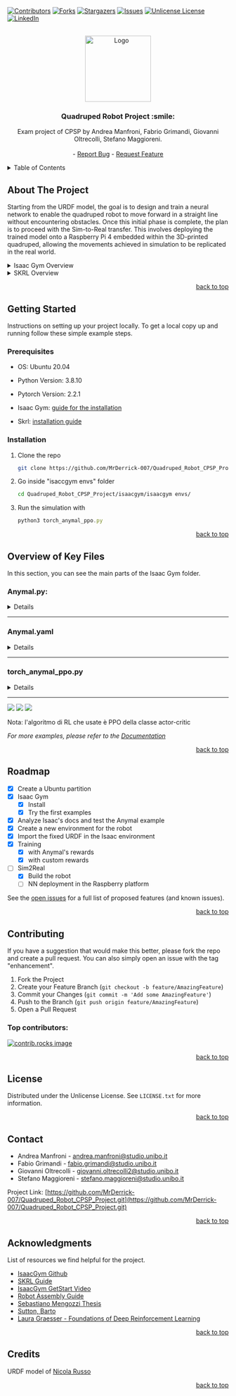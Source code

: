 <a id="readme-top"></a>

[![Contributors][contributors-shield]][contributors-url]
[![Forks][forks-shield]][forks-url]
[![Stargazers][stars-shield]][stars-url]
[![Issues][issues-shield]][issues-url]
[![Unlicense License][license-shield]][license-url]
[![LinkedIn][linkedin-shield]][linkedin-url]



<!-- PROJECT LOGO -->
<br />
<div align="center">
  <a href="https://github.com/MrDerrick-007/Quadruped_Robot_CPSP_Project">
    <img src="images/logo.png" alt="Logo" width="150" height="150">
  </a>

  <h3 align="center">Quadruped Robot Project :smile:
</h3>

  <p align="center">
    Exam project of CPSP by 
     Andrea Manfroni,
     Fabrio Grimandi, 
     Giovanni Oltrecolli, 
     Stefano Maggioreni.
    <br />
    <!--<a href="https://github.com/MrDerrick-007/Quadruped_Robot_CPSP_Project"><strong>Explore the docs »</strong></a> -->
    <br />
    <!--<a href="https://github.com/MrDerrick-007/Quadruped_Robot_CPSP_Project">View Demo</a> -->
    -
    <a href="https://github.com/MrDerrick-007/Quadruped_Robot_CPSP_Project/issues/new?labels=bug&template=bug-report---.md">Report Bug</a>
    -
    <a href="https://github.com/MrDerrick-007/Quadruped_Robot_CPSP_Project/issues/new?labels=enhancement&template=feature-request---.md">Request Feature</a>
  </p>
</div>



<!-- TABLE OF CONTENTS -->
<details>
  <summary>Table of Contents</summary>
  <ol>
    <li>
      <a href="#about-the-project">About The Project</a>
      <ul>
        <li><a href="#built-with">Built With</a></li>
      </ul>
    </li>
    <li>
      <a href="#getting-started">Getting Started</a>
      <ul>
        <li><a href="#prerequisites">Prerequisites</a></li>
        <li><a href="#installation">Installation</a></li>
      </ul>
    </li>
    <li><a href="#OverviewofKeyFiles">Overview of Key Files</a></li>
    <li><a href="#roadmap">Roadmap</a></li>
    <li><a href="#contributing">Contributing</a></li>
    <li><a href="#license">License</a></li>
    <li><a href="#contact">Contact</a></li>
    <li><a href="#acknowledgments">Acknowledgments</a></li>
  </ol>
</details>



<!-- ABOUT THE PROJECT -->
## About The Project
Starting from the URDF model, the goal is to design and train a neural network to enable the quadruped robot to move forward in a straight line without encountering obstacles. Once this initial phase is complete, the plan is to proceed with the Sim-to-Real transfer. This involves deploying the trained model onto a Raspberry Pi 4 embedded within the 3D-printed quadruped, allowing the movements achieved in simulation to be replicated in the real world.

<details>
  <summary>Isaac Gym Overview</summary>
  <ol>
    Isaac Gym is NVIDIA’s prototype physics simulation environment for reinforcement learning research. It allows developers to experiment with end-to-end      GPU accelerated RL for physically based systems. Unlike other similar ‘gym’ style systems, in Isaac Gym, simulation can run on the GPU, storing results in GPU     tensors rather than copying them back to CPU memory. Isaac Gym includes a basic PPO implementation and a straightforward RL task system that can be used with      it, but users may substitute alternative task systems and RL algorithms. 

  **More information on** 
    https://developer.nvidia.com/isaac-gym
</ol>
</details>


<details>
  <summary>SKRL Overview</summary>
  <ol>
    Skrl is an open-source library for Reinforcement Learning written in Python. It allows loading and configuring NVIDIA Isaac Gym environments, enabling agents’ simultaneous training by scopes (subsets of environments among all available environments), which may or may not share resources, in the same run.

  **Please, visit the documentation for usage details and examples** https://skrl.readthedocs.io
</ol>
</details>

<p align="right"><a href="#readme-top">back to top</a></p>



<!--### Built With

This section should list any major frameworks/libraries used to bootstrap your project. Leave any add-ons/plugins for the acknowledgements section. Here are a few examples.

* [![Next][Next.js]][Next-url]
* [![React][React.js]][React-url]
* [![Vue][Vue.js]][Vue-url]
* [![Angular][Angular.io]][Angular-url]
* [![Svelte][Svelte.dev]][Svelte-url]
* [![Laravel][Laravel.com]][Laravel-url]
* [![Bootstrap][Bootstrap.com]][Bootstrap-url]
* [![JQuery][JQuery.com]][JQuery-url]

<p align="right">(<a href="#readme-top">back to top</a>)</p>
-->


<!-- GETTING STARTED -->
## Getting Started

Instructions on setting up your project locally.
To get a local copy up and running follow these simple example steps.

### Prerequisites
* OS: Ubuntu 20.04

* Python Version: 3.8.10

* Pytorch Version: 2.2.1

* Isaac Gym: [guide for the installation](https://MrDerrick-007.github.io/Quadruped_Robot_CPSP_Project/install.html) 

* Skrl: [installation guide](https://skrl.readthedocs.io/en/latest/intro/installation.html)

### Installation
1. Clone the repo
   ```sh
   git clone https://github.com/MrDerrick-007/Quadruped_Robot_CPSP_Project.git
   ```
2. Go inside "isaccgym envs" folder
   ```sh
   cd Quadruped_Robot_CPSP_Project/isaacgym/isaacgym envs/
   ```
3. Run the simulation with
   ```js
   python3 torch_anymal_ppo.py 
   ```
<p align="right"><a href="#readme-top">back to top</a></p>



<!-- USAGE EXAMPLES -->
## Overview of Key Files

In this section, you can see the main parts of the Isaac Gym folder.

### **Anymal.py:**
<details>
In the file "anymal.py," the main functions for initializing and training the environment are listed: `create_sim`, `pre_physics_step`, and `post_physics_step`. These are generic functions present in any environment training setup.

The first function, `create_sim`, is used for initialization. It is responsible for creating the terrain (in our case, a flat, obstacle-free surface) and the environment, with the URDF correctly modified and implemented.

During training, the other two functions are continuously modified. The first, `pre_physics_step`, applies the calculated actions, i.e., it assigns the desired positions to the Degrees of Freedom (DoF). The second, `post_physics_step`, involves three additional generic functions for every training session: `reset_idx`, `compute_observation`, and `compute_reward`.

The function `reset_idx` is applied only when the environment needs to be reset to its initial condition, due to various factors that will be explained later. `compute_observation` reloads the current state value onto the tensor. This function is generic for all environments and is specialized via the `compute_anymal_observation` function. `compute_reward` calculates the rewards, which will be explained later.

---

**Introduction to Rewards:**

The reward calculations and reset conditions are specifically handled in the `compute_anymal_reward` function. Rewards consist of the calculation of different parameters, each with its own purpose, which are used by the environment for proper training, aiming to achieve the highest possible score. Rewards are divided into positive rewards and penalties. The first type includes positive values that indicate to the environment when movements are performed correctly, while penalties are strictly negative values used to decrease the reward when incorrect movements, as defined in the code, are performed.

---

**List with explanation of all rewards:**

- **Velocity Tracking Reward:** First, the current movement velocity of the environment along the x and y axes (with the z axis perpendicular to the ground) is calculated. Then, the difference between the actual velocity and the desired velocity, set during the creation of the environment, is determined. In the `anymal.yaml` file, the desired velocity ranges along the x and y axes can be set under "randomCommandVelocityRanges." Since this is a reward, the value is made positive by squaring it and multiplying it by its parameter, training the environment to approach the desired velocity as closely as possible.

- **Orientation Penalty:** This penalty calculates the torso's orientation, training the environment to keep the torso as parallel to the ground as possible. The coefficient multiplied by this parameter is negative. In an ideal upright position, the robot's local z-axis is aligned with the global gravity direction. This means the x and y components of gravity in the robot's local reference frame should be close to zero to maximize the reward.

- **Torque Penalty:** This penalty trains the environment to make movements as smooth as possible by using less energy and minimizing movement of the main torso.

- **Joint Acceleration Penalty:** This penalty is related to the acceleration of the robot's DoFs. It encourages the agent to minimize sudden velocity changes in the joints by controlling the difference between the last two requested velocities, contributing to smoother and more controlled movements while minimizing vibrations.

- **Stumbling Penalty:** This penalty tracks tripping or contact errors by the robot's "legs" during movement. It is designed to identify situations where the robot's feet (or other designated contact points) interact with the ground abnormally, such as slipping sideways or making unwanted forceful contacts.

- **Action Rate Penalty:** This penalty operates similarly to joint acceleration. Instead of calculating the difference between the last velocities, it calculates the difference between the DoF positions. This encourages the environment to perform smooth movements with a smaller amplitude, avoiding abrupt joint movements.

- **Cosmetic Penalty:** This penalty forces the environment to keep the shoulder movement of the robot as close as possible to the initial amplitude, leading to a natural and smooth motion.

- **Air Time Reward:** This reward is important for training the environment to keep all four feet in the air for a certain time range. A penalty is applied if any foot stays in the air too long or too briefly. This improves the fluidity and reduces awkwardness in the environment's movement.

- **Symmetric Penalty:** This penalty improves the symmetry of the environment's movement. It uses the air time of the feet, comparing the front left foot with the rear right foot and the front right foot with the rear left foot. The greater the difference in air time between the feet, the higher the penalty value. This forces the environment to make the feet touch the ground at the same time, preventing it from finding any walking pattern different from the desired, symmetric one.

---

To achieve the most desired movement, an important factor is the weight of the rewards, which are the coefficients multiplied by the parameters described above. Since all rewards and penalties are eventually summed into a single value, to avoid unwanted movements, none of the rewards should dominate the others. For example, if the "action rate penalty" gives too high a value compared to "joint acceleration," the environment will tend to focus only on the former and neglect the latter. This would result in small movements with sudden velocity changes.

To understand the weight of all parameters, we used the "wandb" library to save and plot all the parameters, monitoring the magnitude of individual rewards and the total reward simultaneously.

Therefore, multiple simulations must be run while continuously varying the reward weights until a satisfactory result is achieved. The weights are specified in the `anymal.yaml` file or directly in the `anymal.py` file.

---

**List of reset conditions:**

- **Time Out:** This parameter tracks the steps of each environment. If the environment reaches the maximum step count without a reset due to other factors, the reset condition is triggered, returning the system to its initial state to start a new episode. This limits the duration of episodes and allows the learning agent to update its strategy with defined-length episodes.

- **Too Low in the 'Z' Axis:** This parameter forces a reset when the main body gets too close to the ground. It ensures the environment keeps the main body raised a minimum distance from the ground, aiming for a satisfactory movement.

- **Pitch and Roll:** Similar to the previous reset condition, this parameter calculates the pitch and roll of the environment. A reset occurs if the body tilts excessively forward or sideways. This reset condition was chosen because the available motors lack sufficient power, preventing training in situations where the environment needs to rise from a fall. By continuously resetting, we ensure the environment remains as parallel as possible to the ground throughout the movement, preventing overstraining the motors.
</details>

---

### Anymal.yaml
<details>
This YAML configuration file is used to define the parameters and settings for the simulation of the robot in an environment, as part of a reinforcement learning setup in Isaac Gym.

### General Structure:
1. **name**: Specifies the name of the object to be simulated, which is "Anymal" (a robot model).
   
2. **physics_engine**: Refers to the physics engine to be used, with its configuration coming from an external file (`config.yaml`).

3. **env**: This section defines the environment settings.
   - **numEnvs**: The number of environments that will be trained simultaneously (default is 128 if not specified).
   - **envSpacing**: The spacing between each environment in the simulation.
   - **clipObservations**: Limits the observation values for training.
   - **clipActions**: Limits the action values for training.
   - **plane**: Physical properties of the ground, including friction and restitution (bounce).
   - **baseInitState**: The initial state of the robot in the environment, including its position (x, y, z), rotation (as a quaternion), and velocities (linear and angular).
   - **randomCommandVelocityRanges**: Defines the range of velocities the robot will be able to achieve in the x and y directions (used in training).
   - **control**: Controls for robot movement, including PD controller parameters for stiffness and damping, as well as the control frequency.
   - **defaultJointAngles**: Specifies the default target joint angles when no action is taken (i.e., action = 0).
   - **urdfAsset**: Configuration related to the URDF (Unified Robot Description Format) model, such as whether to collapse fixed joints or fix the base link.
   
4. **learn**: Contains learning-specific parameters.
   - **rewards**: Defines reward scaling factors for linear and angular velocity, and torque, influencing how rewards are calculated during training.
   - **normalization**: Scales different physical quantities like linear and angular velocity to adjust the agent's learning dynamics.
   - **episodeLength_s**: Specifies the length of each episode (in seconds).
   
5. **viewer**: Settings for the camera view during simulation.
   - **refEnv**: The reference environment for the camera view.
   - **pos**: The camera position.
   - **lookat**: The point the camera will focus on.

6. **enableCameraSensors**: Indicates whether camera sensors are enabled in the environment.

7. **sim**: Simulation parameters.
   - **dt**: Time step of the simulation.
   - **substeps**: The number of substeps per simulation update.
   - **up_axis**: Defines the up-axis (in this case, "z").
   - **use_gpu_pipeline**: Whether to use GPU-based simulation for faster processing.
   - **gravity**: Gravity values to apply to the simulation (standard gravity in the z-direction).
   - **physx**: Configuration related to the NVIDIA PhysX simulation, including the number of threads, solver type, and GPU usage.
   
8. **task**: Defines task-specific randomization parameters and settings.
   - **randomize**: Specifies whether to apply randomization.
   - **randomization_params**: Defines how and when to randomize different simulation parameters (e.g., noise in observations and actions, gravity, physical properties of the robot).
     - Randomization is done using Gaussian distribution or scaling methods for various parameters, including gravity, friction, damping, and more.
</details>

---
### torch_anymal_ppo.py

<details>
This script is set up to train a reinforcement learning (RL) agent using the Proximal Policy Optimization (PPO) algorithm on the Isaac Gym environment for a robot (likely `Anymal`). The script imports several components from the `skrl` library to define the agent, the environment, the memory buffer, and the RL trainer. Below is a detailed explanation of each section of the code.

### Key Components:
1. **Dependencies and Libraries**:
   - **`isaacgym`**: This is the library to work with Isaac Gym, NVIDIA’s high-performance physics simulator for training AI agents.
   - **`torch`**: The popular deep learning framework is used for implementing the neural networks that will approximate the agent's policy and value functions.
   - **`wandb`**: Weights & Biases is used for experiment tracking and visualization.
   - **`skrl`**: This is a high-level reinforcement learning library that provides utilities for training agents like PPO, as well as environment wrappers, memory buffers, and schedulers.
   - **`argparse`**: For handling command-line arguments (though it is not utilized in this snippet).

2. **Setting the Random Seed**:
   ```python
   set_seed()  # This ensures that the environment and agent training are reproducible.
   ```

3. **Shared Model (Policy and Value)**:
   The `Shared` class inherits from `GaussianMixin` and `DeterministicMixin`, which allow it to handle both stochastic (Gaussian) and deterministic actions. This model contains:
   - **A neural network architecture** with three fully connected layers (256, 128, and 64 units) with `ELU` activation functions.
   - **Mean layer (`mean_layer`)**: This produces the mean for the action distribution.
   - **Log Standard Deviation (`log_std_parameter`)**: This represents the standard deviation of the action distribution, initialized to zeros.
   - **Value layer (`value_layer`)**: This produces the value estimate for the current state.
   
   The `act` method handles action generation (either from a stochastic Gaussian policy or a deterministic one depending on the role).

4. **Environment Setup**:
   ```python
   env = load_isaacgym_env_preview4(task_name="Anymal")
   env = wrap_env(env)
   device = env.device
   ```
   - The `load_isaacgym_env_preview4` function loads the Isaac Gym environment for the task `Anymal`, and `wrap_env` wraps it for easier use within the RL pipeline.
   - The environment runs on the same device (`device`) as the model, which is determined by Isaac Gym.

5. **Memory Buffer**:
   ```python
   memory = RandomMemory(memory_size=24, num_envs=env.num_envs, device=device)
   ```
   - The `RandomMemory` class stores the experiences (observations, actions, rewards, etc.) collected from each environment during training. The memory size is set to 24, and it's designed to handle multiple parallel environments.

6. **Model Initialization**:
   ```python
   models["policy"] = Shared(env.observation_space, env.action_space, device)
   models["value"] = models["policy"]
   ```
   - The model for both the policy and value functions is the same in this case (the `Shared` model). Both the `policy` and `value` use the same neural network architecture.

7. **PPO Configuration**:
   ```python
   cfg = PPO_DEFAULT_CONFIG.copy()
   cfg["rollouts"] = 24  # memory_size
   cfg["learning_epochs"] = 5
   cfg["mini_batches"] = 3
   cfg["discount_factor"] = 0.99
   cfg["learning_rate"] = 3e-4
   cfg["learning_rate_scheduler"] = KLAdaptiveRL
   cfg["learning_rate_scheduler_kwargs"] = {"kl_threshold": 0.008}
   cfg["timesteps"] = 24000000  # This is the total number of timesteps for training
   ```
   - **PPO Default Configuration**: The PPO algorithm is configured with standard values like:
     - `learning_rate`: 0.0003 (the learning rate for training the models).
     - `rollouts`: Number of environments to sample from (24 environments in this case).
     - `mini_batches`: Number of mini-batches to use for each update.
     - `discount_factor`: The discount factor (`gamma`), set to 0.99, which determines how much future rewards are discounted.
     - `learning_rate_scheduler`: Uses `KLAdaptiveRL`, which adjusts the learning rate based on the Kullback-Leibler (KL) divergence between the old and new policies.
     - `kl_threshold`: Threshold for the KL divergence, used in adaptive learning rate scheduling.
   
   - **State Preprocessors**: Both the state and value are normalized using `RunningStandardScaler` to help with training stability.

8. **PPO Agent Initialization**:
   ```python
   agent = PPO(models=models,
               memory=memory,
               cfg=cfg,
               observation_space=env.observation_space,
               action_space=env.action_space,
               device=device)
   ```
   - The `PPO` agent is initialized with the specified configuration (`cfg`), models (policy and value), and memory buffer.

9. **Loading Checkpoints**:
   ```python
   agent.load("./runs/torch/Anymal/buono/checkpoints/agent_82800.pt")
   ```
   - This loads a previously saved checkpoint so the agent can resume training from where it left off, rather than training from scratch.

10. **Trainer Configuration**:
    ```python
    cfg_trainer = {"timesteps": 24000000, "headless": True}
    trainer = SequentialTrainer(cfg=cfg_trainer, env=env, agents=agent)
    ```
    - **Trainer Configuration**: Configures the trainer to run for `24,000,000` timesteps (the number of total timesteps for training) and sets it to `headless` mode (no rendering).
    - The `SequentialTrainer` is used to manage training with the environment and agent.

11. **Training**:
    ```python
    trainer.train()
    ```
    - Starts the training process, where the agent interacts with the environment, collects experiences, and updates its policy using PPO.

---

### Evaluation (commented out):
```python
# # ---------------------------------------------------------
# # comment the code above: `trainer.train()`, and...
# # uncomment the following lines to evaluate a trained agent
# # ---------------------------------------------------------
# from skrl.utils.huggingface import download_model_from_huggingface
# path = download_model_from_huggingface("skrl/IsaacGymEnvs-Anymal-PPO", filename="agent.pt")
# agent.load(path)
# trainer.eval()
```
- If you want to evaluate a pre-trained agent (instead of training), you can download the model from Hugging Face and load it into the agent before running the `eval()` method.
</details>

---


![](videos/final-training.gif)
![](videos/no-trainig1.gif)
![](videos/prob_fixing_joint.gif)

Nota: l'algoritmo di RL che usate è PPO della classe actor-critic

_For more examples, please refer to the [Documentation](https://example.com)_

<p align="right"><a href="#readme-top">back to top</a></p>



<!-- ROADMAP -->
## Roadmap
- [x] Create a Ubuntu partition
- [x] Isaac Gym
    - [x] Install
    - [x] Try the first examples
- [x] Analyze Isaac's docs and test the Anymal example
- [x] Create a new environment for the robot
- [x] Import the fixed URDF in the Isaac environment
- [x] Training
    - [x] with Anymal's rewards
    - [x] with custom rewards
- [ ] Sim2Real
    - [x] Build the robot
    - [ ] NN deployment in the Raspberry platform 

See the [open issues](https://github.com/MrDerrick-007/Quadruped_Robot_CPSP_Project/issues) for a full list of proposed features (and known issues).

<p align="right"><a href="#readme-top">back to top</a></p>



<!-- CONTRIBUTING -->
## Contributing
If you have a suggestion that would make this better, please fork the repo and create a pull request. You can also simply open an issue with the tag "enhancement".

1. Fork the Project
2. Create your Feature Branch (`git checkout -b feature/AmazingFeature`)
3. Commit your Changes (`git commit -m 'Add some AmazingFeature'`)
4. Push to the Branch (`git push origin feature/AmazingFeature`)
5. Open a Pull Request

### Top contributors:

<a href="https://github.com/MrDerrick-007/Quadruped_Robot_CPSP_Project/graphs/contributors">
  <img src="https://contrib.rocks/image?repo=MrDerrick-007/Quadruped_Robot_CPSP_Project" alt="contrib.rocks image" />
</a>

<p align="right"><a href="#readme-top">back to top</a></p>



<!-- LICENSE -->
## License

Distributed under the Unlicense License. See `LICENSE.txt` for more information.

<p align="right"><a href="#readme-top">back to top</a></p>



<!-- CONTACT -->
## Contact

* Andrea Manfroni - andrea.manfroni@studio.unibo.it
* Fabio Grimandi  - fabio.grimandi@studio.unibo.it
* Giovanni Oltrecolli - giovanni.oltrecolli2@studio.unibo.it
* Stefano Maggioreni - stefano.maggioreni@studio.unibo.it

Project Link: [https://github.com/MrDerrick-007/Quadruped_Robot_CPSP_Project.git](https://github.com/MrDerrick-007/Quadruped_Robot_CPSP_Project.git)

<p align="right"><a href="#readme-top">back to top</a></p>



<!-- ACKNOWLEDGMENTS -->
## Acknowledgments

List of resources we find helpful for the project.
* [IsaacGym Github](https://github.com/isaac-sim/IsaacGymEnvs/tree/main)
* [SKRL Guide](https://skrl.readthedocs.io/en/latest/intro/installation.html)
* [IsaacGym GetStart Video](https://www.youtube.com/watch?v=nleDq-oJjGk&t=916s&ab_channel=NVIDIAOmniverseYouTube)
* [Robot Assembly Guide](https://github.com/michaelkubina/SpotMicroESP32)
* [Sebastiano Mengozzi Thesis](https://amslaurea.unibo.it/28648/1/SebastianoMengozzi_Thesis.pdf)
* [Sutton, Barto](http://incompleteideas.net/book/the-book-2nd.html)
* [Laura Graesser - Foundations of Deep Reinforcement Learning](https://www.oreilly.com/library/view/foundations-of-deep/9780135172490/)
<!--* [Choose an Open Source License](https://choosealicense.com)
* [GitHub Emoji Cheat Sheet](https://www.webpagefx.com/tools/emoji-cheat-sheet)
* [Malven's Flexbox Cheatsheet](https://flexbox.malven.co/)
* [Malven's Grid Cheatsheet](https://grid.malven.co/)
* [Img Shields](https://shields.io)
* [GitHub Pages](https://pages.github.com)
* [Font Awesome](https://fontawesome.com)
* [React Icons](https://react-icons.github.io/react-icons/search)
-->
<p align="right"><a href="#readme-top">back to top</a></p>



<!-- MARKDOWN LINKS & IMAGES -->
<!-- https://www.markdownguide.org/basic-syntax/#reference-style-links -->
[contributors-shield]: https://img.shields.io/github/contributors/MrDerrick-007/Quadruped_Robot_CPSP_Project.svg?style=for-the-badge
[contributors-url]: https://github.com/MrDerrick-007/Quadruped_Robot_CPSP_Project//graphs/contributors
[forks-shield]: https://img.shields.io/github/forks/MrDerrick-007/Quadruped_Robot_CPSP_Project.svg?style=for-the-badge
[forks-url]: https://github.com/MrDerrick-007/Quadruped_Robot_CPSP_Project/network/members
[stars-shield]: https://img.shields.io/github/stars/MrDerrick-007/Quadruped_Robot_CPSP_Project.svg?style=for-the-badge
[stars-url]: https://github.com/MrDerrick-007/Quadruped_Robot_CPSP_Project/stargazers
[issues-shield]: https://img.shields.io/github/issues/MrDerrick-007/Quadruped_Robot_CPSP_Project.svg?style=for-the-badge
[issues-url]: https://github.comMrDerrick-007/Quadruped_Robot_CPSP_Project/issues
[license-shield]: https://img.shields.io/github/license/MrDerrick-007/Quadruped_Robot_CPSP_Project.svg?style=for-the-badge
[license-url]: https://github.com/MrDerrick-007/Quadruped_Robot_CPSP_Project/blob/master/LICENSE.txt
[linkedin-shield]: https://img.shields.io/badge/-LinkedIn-black.svg?style=for-the-badge&logo=linkedin&colorB=555
[linkedin-url]: https://linkedin.com
[product-screenshot]: images/screenshot.png
[Next.js]: https://img.shields.io/badge/next.js-000000?style=for-the-badge&logo=nextdotjs&logoColor=white
[Next-url]: https://nextjs.org/
[React.js]: https://img.shields.io/badge/React-20232A?style=for-the-badge&logo=react&logoColor=61DAFB
[React-url]: https://reactjs.org/
[Vue.js]: https://img.shields.io/badge/Vue.js-35495E?style=for-the-badge&logo=vuedotjs&logoColor=4FC08D
[Vue-url]: https://vuejs.org/
[Angular.io]: https://img.shields.io/badge/Angular-DD0031?style=for-the-badge&logo=angular&logoColor=white
[Angular-url]: https://angular.io/
[Svelte.dev]: https://img.shields.io/badge/Svelte-4A4A55?style=for-the-badge&logo=svelte&logoColor=FF3E00
[Svelte-url]: https://svelte.dev/
[Laravel.com]: https://img.shields.io/badge/Laravel-FF2D20?style=for-the-badge&logo=laravel&logoColor=white
[Laravel-url]: https://laravel.com
[Bootstrap.com]: https://img.shields.io/badge/Bootstrap-563D7C?style=for-the-badge&logo=bootstrap&logoColor=white
[Bootstrap-url]: https://getbootstrap.com
[JQuery.com]: https://img.shields.io/badge/jQuery-0769AD?style=for-the-badge&logo=jquery&logoColor=white
[JQuery-url]: https://jquery.com 

## Credits
URDF model of [Nicola Russo](https://github.com/nicrusso7)
<p align="right"><a href="#readme-top">back to top</a></p>
